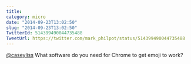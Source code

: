 ```yaml
---
title: 
category: micro
date: "2014-09-23T13:02:50"
slug: "2014-09-23T13:02:50"
TwitterId: 514399490044735488
TweetUrl: https://twitter.com/mark_philpot/status/514399490044735488
---
```


[@caseyliss](https://twitter.com/caseyliss) What software do you need for Chrome
to get emoji to work?
